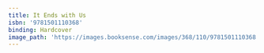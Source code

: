 ```yaml
---
title: It Ends with Us
isbn: '9781501110368'
binding: Hardcover
image_path: 'https://images.booksense.com/images/368/110/9781501110368.jpg'
---
```



